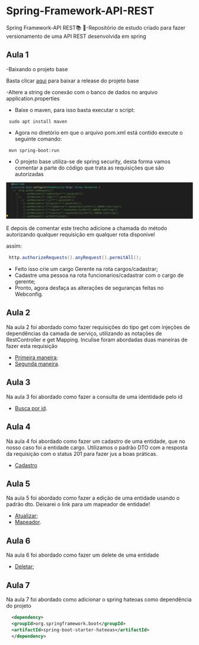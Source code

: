 # Spring-Framework-API-REST
 Spring Framework-API REST:books: :seedling:-Repositório de estudo criado para fazer versionamento de uma API REST desenvolvida em spring 


## Aula 1 
-Baixando o projeto base 

Basta clicar [aqui](https://github.com/treinaweb/treinaweb-spring-apis/releases/tag/v1) para baixar a release do projeto base

-Altere a string de conexão com o banco de dados no arquivo application.properties

- Baixe o maven, para isso basta executar o script:

```shell
 sudo apt install maven
```

- Agora no diretório em que o arquivo pom.xml está contido execute o seguinte comando:

```shell
 mvn spring-boot:run
```
-  O projeto base utiliza-se de spring security, desta forma vamos comentar a parte do código que trata as requisições que são autorizadas

<img src="https://github.com/lramon2001/Spring-Framework-API-REST/blob/main/images/spring_security.png">

E depois de comentar este trecho adicione a chamada do método autorizando qualquer requisição em qualquer rota disponivel

assim:

```java 
 http.authorizeRequests().anyRequest().permitAll();
```
- Feito isso crie um cargo Gerente na rota cargos/cadastrar;
- Cadastre uma pessoa na rota funcionarios/cadastrar com o cargo de gerente;
- Pronto, agora desfaça as alterações de seguranças feitas no Webconfig.

## Aula 2

Na aula 2 foi abordado como fazer requisições do tipo get com injeçôes de dependências da camada de serviço, utilizando as notações de RestController e get Mapping. Inculise foram abordadas duas maneiras de fazer esta requisição

- [Primeira maneira](https://github.com/lramon2001/Spring-Framework-API-REST/blob/main/api/controle/cargoControleApi.java);
- [Segunda maneira](https://github.com/lramon2001/Spring-Framework-API-REST/blob/main/api/controle/cargoControleApi_II.java).

## Aula 3

Na aula 3 foi abordado como fazer a consulta de uma identidade pelo id

- [Busca por id](https://github.com/lramon2001/Spring-Framework-API-REST/blob/main/api/controle/cargoControleApi_III.java).

## Aula 4

Na aula 4 foi abordado como fazer um cadastro de uma entidade, que no nosso caso foi a entidade cargo. Utilizamos o padrão DTO com a resposta da requisição com o status 201 para fazer jus a boas práticas.

- [Cadastro](https://github.com/lramon2001/Spring-Framework-API-REST/blob/main/api/controle/cargoControleApi_IV.java)

## Aula 5
Na aula 5 foi abordado como fazer a edição de uma entidade usando o padrão dto. Deixarei o link para um mapeador de entidade!

- [Atualizar](https://github.com/lramon2001/Spring-Framework-API-REST/blob/main/api/controle/cargoControleApi_V.java);
- [Mapeador](https://github.com/lramon2001/Spring-Framework-API-REST/blob/main/api/mapeadores/CargoMapeador.java).

## Aula 6
Na aula 6 foi abordado como fazer um delete de uma entidade

- [Deletar](https://github.com/lramon2001/Spring-Framework-API-REST/blob/main/api/controle/cargoControleApi_VI.java);

## Aula 7
Na aula 7 foi abordado como adicionar o spring hateoas como dependência do projeto
```xml
  <dependency>
  <groupId>org.springframework.boot</groupId>
  <artifactId>spring-boot-starter-hateoas</artifactId>
  </dependency>
```
